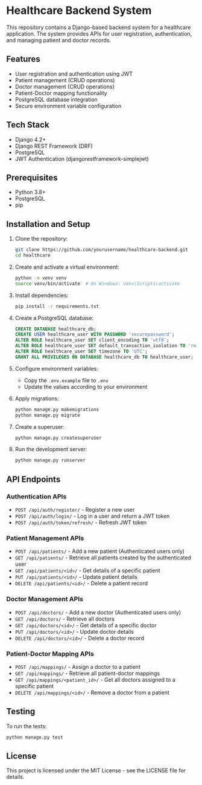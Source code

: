 # Healthcare Backend System

This repository contains a Django-based backend system for a healthcare application. The system provides APIs for user registration, authentication, and managing patient and doctor records.

## Features

- User registration and authentication using JWT
- Patient management (CRUD operations)
- Doctor management (CRUD operations)
- Patient-Doctor mapping functionality
- PostgreSQL database integration
- Secure environment variable configuration

## Tech Stack

- Django 4.2+
- Django REST Framework (DRF)
- PostgreSQL
- JWT Authentication (djangorestframework-simplejwt)

## Prerequisites

- Python 3.8+
- PostgreSQL
- pip

## Installation and Setup

1. Clone the repository:
   ```bash
   git clone https://github.com/yourusername/healthcare-backend.git
   cd healthcare
   ```

2. Create and activate a virtual environment:
   ```bash
   python -m venv venv
   source venv/bin/activate  # On Windows: venv\Scripts\activate
   ```

3. Install dependencies:
   ```bash
   pip install -r requirements.txt
   ```

4. Create a PostgreSQL database:
   ```sql
   CREATE DATABASE healthcare_db;
   CREATE USER healthcare_user WITH PASSWORD 'securepassword';
   ALTER ROLE healthcare_user SET client_encoding TO 'utf8';
   ALTER ROLE healthcare_user SET default_transaction_isolation TO 'read committed';
   ALTER ROLE healthcare_user SET timezone TO 'UTC';
   GRANT ALL PRIVILEGES ON DATABASE healthcare_db TO healthcare_user;
   ```

5. Configure environment variables:
   - Copy the `.env.example` file to `.env`
   - Update the values according to your environment

6. Apply migrations:
   ```bash
   python manage.py makemigrations
   python manage.py migrate
   ```

7. Create a superuser:
   ```bash
   python manage.py createsuperuser
   ```

8. Run the development server:
   ```bash
   python manage.py runserver
   ```

## API Endpoints

### Authentication APIs
- `POST /api/auth/register/` - Register a new user
- `POST /api/auth/login/` - Log in a user and return a JWT token
- `POST /api/auth/token/refresh/` - Refresh JWT token

### Patient Management APIs
- `POST /api/patients/` - Add a new patient (Authenticated users only)
- `GET /api/patients/` - Retrieve all patients created by the authenticated user
- `GET /api/patients/<id>/` - Get details of a specific patient
- `PUT /api/patients/<id>/` - Update patient details
- `DELETE /api/patients/<id>/` - Delete a patient record

### Doctor Management APIs
- `POST /api/doctors/` - Add a new doctor (Authenticated users only)
- `GET /api/doctors/` - Retrieve all doctors
- `GET /api/doctors/<id>/` - Get details of a specific doctor
- `PUT /api/doctors/<id>/` - Update doctor details
- `DELETE /api/doctors/<id>/` - Delete a doctor record

### Patient-Doctor Mapping APIs
- `POST /api/mappings/` - Assign a doctor to a patient
- `GET /api/mappings/` - Retrieve all patient-doctor mappings
- `GET /api/mappings/<patient_id>/` - Get all doctors assigned to a specific patient
- `DELETE /api/mappings/<id>/` - Remove a doctor from a patient

## Testing

To run the tests:
```bash
python manage.py test
```

## License

This project is licensed under the MIT License - see the LICENSE file for details.